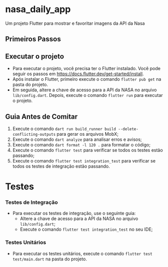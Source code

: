 # nasa_daily_app

Um projeto Flutter para mostrar e favoritar imagens da API da Nasa

## Primeiros Passos
## Executar o projeto
- Para executar o projeto, você precisa ter o Flutter instalado. Você pode seguir os passos em https://docs.flutter.dev/get-started/install.
- Após instalar o Flutter, primeiro execute o comando `flutter pub get` na pasta do projeto.
- Em seguida, altere a chave de acesso para a API da NASA no arquivo `lib/config.dart`. Depois, execute o comando `flutter run` para executar o projeto.

## Guia Antes de Comitar
1. Execute o comando `dart run build_runner build --delete-conflicting-outputs` para gerar os arquivos MobX;
2. Execute o comando `dart analyze` para analisar erros e avisos;
3. Execute o comando `dart format -l 120 .` para formatar o código;
4. Execute o comando `flutter test` para verificar se todos os testes estão passando;
5. Execute o comando `flutter test integration_test` para verificar se todos os testes de integração estão passando.

# Testes

### Testes de Integração
- Para executar os testes de integração, use o seguinte guia:
    - Altere a chave de acesso para a API da NASA no arquivo `lib/config.dart`;
    - Execute o comando `flutter test integration_test` no seu IDE;

### Testes Unitários
- Para executar os testes unitários, execute o comando `flutter test test/main.dart` na pasta do projeto.